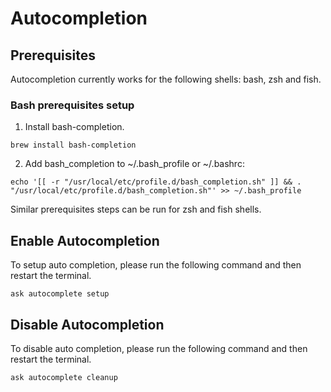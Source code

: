 # Autocompletion

## Prerequisites 

Autocompletion currently works for the following shells: bash, zsh and fish.

### Bash prerequisites setup

1. Install bash-completion.

```
brew install bash-completion
```

2. Add bash_completion to ~/.bash_profile or ~/.bashrc:

```
echo '[[ -r "/usr/local/etc/profile.d/bash_completion.sh" ]] && . "/usr/local/etc/profile.d/bash_completion.sh"' >> ~/.bash_profile
```

Similar prerequisites steps can be run for zsh and fish shells.

## Enable Autocompletion
To setup auto completion, please run the following command and then restart the terminal.

```
ask autocomplete setup
```


## Disable Autocompletion
To disable auto completion, please run the following command and then restart the terminal.

```
ask autocomplete cleanup
```



